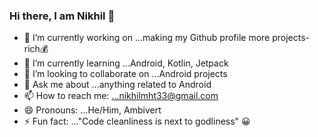 ### Hi there, I am Nikhil 👋

- 🔭 I’m currently working on ...making my Github profile more projects-rich💰
- 🌱 I’m currently learning ...Android, Kotlin, Jetpack
- 👯 I’m looking to collaborate on ...Android projects
- 💬 Ask me about ...anything related to Android
- 📫 How to reach me: ...nikhilmht33@gmail.com
- 😄 Pronouns: ...He/Him, Ambivert
- ⚡ Fun fact: ..."Code cleanliness is next to godliness" 😀

